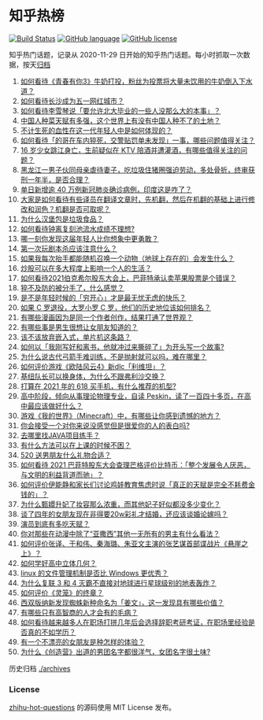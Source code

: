 # 知乎热榜
[![Build Status](https://github.com/ToWeLong/zhihu-hot-questions/workflows/CI/badge.svg)](https://github.com/ToWeLong/zhihu-hot-questions/actions)
[![GitHub language](https://img.shields.io/badge/language-golang-orange.svg)](https://golang.org/)
[![GitHub license](https://img.shields.io/github/license/ToWeLong/zhihu-hot-questions)](https://github.com/ToWeLong/zhihu-hot-questions/blob/main/LICENSE)

知乎热门话题，记录从 2020-11-29 日开始的知乎热门话题。每小时抓取一次数据，按天[归档](./archives)

<!-- BEGIN -->

1. [如何看待《青春有你3》牛奶打投，粉丝为投票将大量未饮用的牛奶倒入下水道？](https://www.zhihu.com/question/457119531)
1. [如何看待长沙成为五一网红城市？](https://www.zhihu.com/question/457303834)
1. [如何看待李雪琴说「要允许北大毕业的一些人没那么大的本事」？](https://www.zhihu.com/question/457408234)
1. [中国人种菜天赋有多强，这个世界上有没有中国人种不了的土地？](https://www.zhihu.com/question/457311138)
1. [不计生死的血性在这一代年轻人中是如何体现的？](https://www.zhihu.com/question/455928947)
1. [如何看待「的哥在车内猝死，交警贴罚单未发现」一事，哪些问题值得关注？](https://www.zhihu.com/question/457613358)
1. [16 岁少女跳江身亡，生前疑似在 KTV 陪酒并遭灌酒，有哪些值得关注的问题？](https://www.zhihu.com/question/457401334)
1. [黑龙江一男子伙同母亲虐待妻子，吃垃圾住猪圈强迫劳动，多处骨折，终审获刑一年半，是否合理？](https://www.zhihu.com/question/457256890)
1. [单日新增逾 40 万例新冠肺炎确诊病例，印度这是咋了？](https://www.zhihu.com/question/457388433)
1. [大家是如何看待有些译员在翻译文章时，先机翻，然后在机翻的基础上进行修改和润色？机翻是否可取呢？](https://www.zhihu.com/question/453300590)
1. [为什么汉堡包是垃圾食品？](https://www.zhihu.com/question/382868803)
1. [如何看待钟离复刻池流水成绩不理想?](https://www.zhihu.com/question/457248572)
1. [哪一刻你发现这届年轻人比你想象中更勇敢？](https://www.zhihu.com/question/456819341)
1. [第一次玩剧本杀应该注意什么？](https://www.zhihu.com/question/392135348)
1. [如果我每次抬手都能随机召唤一个动物（地球上存在的）会发生什么？](https://www.zhihu.com/question/457184253)
1. [炒股可以在多大程度上影响一个人的生活？](https://www.zhihu.com/question/34200652)
1. [如何看待2021伯克希尔股东大会上，巴菲特承认卖苹果股票是个错误？](https://www.zhihu.com/question/457488859)
1. [猝不及防的被分手了，什么感觉？](https://www.zhihu.com/question/358145452)
1. [是不是年轻时候的「穷开心」才是最无忧无虑的快乐？](https://www.zhihu.com/question/457145296)
1. [如果 C 罗退役，大罗小罗 C 罗，他们的历史地位该如何排名？](https://www.zhihu.com/question/384740207)
1. [有哪些漫画因为是同一个作者创作，结果打通了世界观？](https://www.zhihu.com/question/437451134)
1. [有哪些事是男生很想让女朋友知道的？](https://www.zhihu.com/question/426854994)
1. [该不该放弃嵌入式，单片机这条路？](https://www.zhihu.com/question/370606355)
1. [如何以「我刚写好和离书，他就冲过来撕碎了」为开头写一个故事?](https://www.zhihu.com/question/444620739)
1. [为什么说古代弓箭手难训练，不是抛射就可以吗，难在哪里？](https://www.zhihu.com/question/349584247)
1. [如何评价游戏《欧陆风云4》新dlc「利维坦」？](https://www.zhihu.com/question/456853065)
1. [基纽队长可以换身体，为什么不跟弗利沙交换？](https://www.zhihu.com/question/456759762)
1. [打算在 2021 年的 618 买手机，有什么推荐的机型?](https://www.zhihu.com/question/451810139)
1. [高中阶段，倾向从事理论物理专业，自读 Peskin，读了一百四十多页，在高中最应该做好什么？](https://www.zhihu.com/question/457540957)
1. [游戏《我的世界》（Minecraft）中，有哪些让你感到遗憾的地方？](https://www.zhihu.com/question/451353111)
1. [你会接受一个对你来说没感觉但是很爱你的人的表白吗?](https://www.zhihu.com/question/456895806)
1. [去哪里找JAVA项目练手？](https://www.zhihu.com/question/427212878)
1. [有什么方法可以在上课的时候不困？](https://www.zhihu.com/question/453132101)
1. [520 送男朋友什么礼物合适？](https://www.zhihu.com/question/393509849)
1. [如何看待 2021 巴菲特股东大会查理芒格评价比特币：「整个发展令人厌恶，与文明的利益背道而驰」？](https://www.zhihu.com/question/457486880)
1. [如何评价伊能静和家长们讨论鸡娃教育焦虑时说「真正的天赋是完全不耗费金钱的」？](https://www.zhihu.com/question/457456468)
1. [为什么甄嬛升妃了妆容那么浓重，而其他妃子好似都没多少变化？](https://www.zhihu.com/question/457149850)
1. [谈了四年的女朋友现在非得要20w彩礼才结婚，还应该谈婚论嫁吗？](https://www.zhihu.com/question/445096763)
1. [演员到底有多吃天赋？](https://www.zhihu.com/question/443350396)
1. [你对那些在动漫中除了“亚撒西”其他一无所有的男主有什么看法？](https://www.zhihu.com/question/457327327)
1. [如何评价张译、于和伟、秦海璐、朱亚文主演的张艺谋首部谍战片《悬崖之上》？](https://www.zhihu.com/question/353797140)
1. [如何学好高中立体几何？](https://www.zhihu.com/question/27632773)
1. [linux 的文件管理机制是否比 Windows 更优秀？](https://www.zhihu.com/question/455934619)
1. [为什么复联 3 和 4 灭霸不直接对地球进行星球级别的地表轰炸？](https://www.zhihu.com/question/456909902)
1. [如何评价《灵笼》的终章？](https://www.zhihu.com/question/457072944)
1. [西双版纳新发现蜘蛛新种命名为「姜文」，这一发现具有哪些价值？](https://www.zhihu.com/question/457371552)
1. [有哪些只有高智商的人才会有的毛病？](https://www.zhihu.com/question/301999320)
1. [如何看待越来越多人在职场打拼几年后会选择辞职考研考证，在职场里经验是否真的不如学历？](https://www.zhihu.com/question/457426657)
1. [有一个不漂亮的女朋友是种怎样的体验？](https://www.zhihu.com/question/27433657)
1. [为什么《创造营》出道的男团名字都很洋气，女团名字很土味?](https://www.zhihu.com/question/456581591)

<!-- END -->

历史归档 [./archives](./archives)


### License
[zhihu-hot-questions](https://github.com/towelong/zhihu-hot-questions) 的源码使用 MIT License 发布。